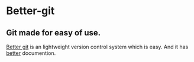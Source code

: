 # Better-git

## Git made for easy of use.

<ins>Better git</ins> is an lightweight version control system which is easy. And it has <ins>better</ins> documention.
